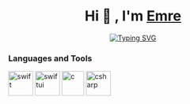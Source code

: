<h1 align="center">Hi 👋 , I'm <a href="https://www.linkedin.com/in/emre-usul-5a4351189" target="blank">
Emre</a></h1>

<p align="center">
<a align="center" href="https://git.io/typing-svg"><img src="https://readme-typing-svg.herokuapp.com?font=Fira+Code&pause=1000&color=F7B01F&width=435&lines=I'm+an+iOS+Developer." alt="Typing SVG" /></a>
</p>
  
<h3 align="left">Languages and Tools</h3>
<p align="left">
<a> <img src="https://cdn.iconscout.com/icon/free/png-256/swift-21-1175088.png" alt="swift" title="Swift" width="50" height="50" /> </a>
<a> <img src="https://developer.apple.com/assets/elements/icons/swiftui/swiftui-96x96_2x.png" alt="swiftui" title="SwiftUI" width="50" height="50" /> </a>
<a> <img src="https://upload.wikimedia.org/wikipedia/commons/thumb/1/18/C_Programming_Language.svg/1200px-C_Programming_Language.svg.png" alt="c" title="C" width="45" height="50" /> </a>
<a> <img src="https://cdn.worldvectorlogo.com/logos/c--4.svg" alt="csharp" title="C#" width="50" height="50" /> </a>
  
</p>
